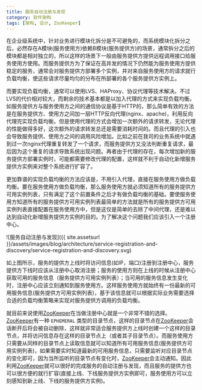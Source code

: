 ```yaml
---
title: 服务自动注册与发现
category: 软件架构
tags: [架构, 设计, ZooKeeper]
---
```


在企业级系统中，针对业务进行模块化拆分是不可避免的，而系统模块化拆分之后，必然存在A模块(服务使用方)依赖B模块(服务提供方)的场景，通常拆分之后的模块都是相对独立的，所以这样的场景下一般由服务提供方提供远程调用接口给服务使用方使用。而服务提供方为了保证在高并发的情况下仍然能为服务使用方提供稳定的服务，通常会对服务提供方部署多个实例，并对来自服务使用方的请求就行负载均衡，使这些请求尽量均匀的分布在所部署的各个服务提供方实例上。

而要实现负载均衡，通常可以使用LVS、HAProxy、协议代理等技术解决。不过LVS的代价相对较大，而剩余的技术基本都是以加入代理的方式来实现负载均衡。如服务提供方与服务使用方之间的通信协议是基于HTTP的，那么简单有效的方法是在服务提供方、使用方之间加一层HTTP反向代理(nginx、apache)，利用反向代理完实现负载均衡。但是使用代理的方式会增加一次额外的请求转发，无论代理的性能做得多好，这次额外的请求转发总还是需要消耗时间的。而且代理的引入也会导致服务提供、使用方之间的调用风险增加。比如之前在我司的业务系统中就遇到过一次nginx代理重复转发了一个请求，而服务提供方又没法判断重复请求，最后因为这个重复的请求导致系统出现问题。再者由于代理的存在，每次增加新的服务提供方部署实例时，可能都需要修改代理的配置，这样就不利于自动化新增服务提供方实例来对整个系统进行扩容了。


更加靠谱的实现负载均衡的方法应该是，不用引入代理，直接在服务使用方做负载均衡。要在服务使用方做负载均衡，那么服务使用方就必须知道所有的服务提供方可用实例列表，只有满足了这个前置条件之后才有做负载均衡的基础。要使服务使用方知道所有的服务提供方可用实例列表最简单的方法就是所有的服务提供方可用实例列表直接配置在服务使用方中，但是这仅是简单的去除了中间代理，还是难以达到自动化新增服务提供方实例的目的。为了解决这个问题我们应该引入一个注册中心。

![服务自动注册与发现]({{ site.assetsurl }}/assets/images/blog/architecture/service-registration-and-discovery/service-registration-and-discovery.svg)

如上图所示，服务的提供方上线时将访问信息(如IP，端口)注册到注册中心，服务提供方下线时应该从注册中心取消注册；服务的使用方则在上线的时候从注册中心获取可用的服务信息（服务提供方可用实例列表）；当可用的服务信息发生变化时，注册中心应该立刻通知到服务使用方。这样服务使用方就始终有一份最新的可用服务信息(服务提供方可用实例列表)，基于该信息就可以根据实际业务需要选择合适的负载均衡策略来实现对服务提供方调用的负载均衡。

就目前来说使用[ZooKeeper](http://zookeeper.apache.org)在当做注册中心就是一个非常不错的选择。[ZooKeeper](http://zookeeper.apache.org)有一种 `EPHEMERAL` 类型的目录节点，这样的目录节点在[ZooKeeper](http://zookeeper.apache.org)会话断开后将会被自动删除，这样就非常适合服务提供方上线时创建一个这样的目录节点，并将访问信息存在这样的目录节点上（或者其子目录节点）。而服务使用方只需要从同样的目录节点上读取信息就可以知道所有可用服务信息(服务提供方可用实例列表)，如果需要实时知道最新的可用服务信息，只需要监听对应目录节点的变化即可，因为当所监听的目录节点有变化时，[ZooKeeper](http://zookeeper.apache.org)会主动通知。因此利用[ZooKeeper](http://zookeeper.apache.org)就可以很好的完成服务的自动注册与发现，而且服务的提供方也可以很方便的就行扩容(直接上线、下线服务提供方实例即可，服务使用方可以立刻感知到新上线、下线的服务提供方实例)。
